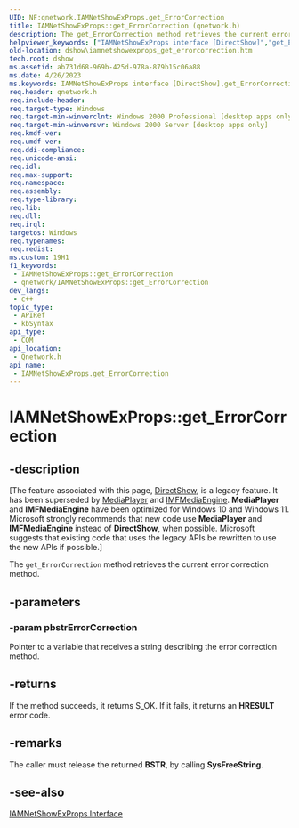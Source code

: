 ```yaml
---
UID: NF:qnetwork.IAMNetShowExProps.get_ErrorCorrection
title: IAMNetShowExProps::get_ErrorCorrection (qnetwork.h)
description: The get_ErrorCorrection method retrieves the current error correction method.
helpviewer_keywords: ["IAMNetShowExProps interface [DirectShow]","get_ErrorCorrection method","IAMNetShowExProps.get_ErrorCorrection","IAMNetShowExProps::get_ErrorCorrection","IAMNetShowExPropsget_ErrorCorrection","dshow.iamnetshowexprops_get_errorcorrection","get_ErrorCorrection","get_ErrorCorrection method [DirectShow]","get_ErrorCorrection method [DirectShow]","IAMNetShowExProps interface","qnetwork/IAMNetShowExProps::get_ErrorCorrection"]
old-location: dshow\iamnetshowexprops_get_errorcorrection.htm
tech.root: dshow
ms.assetid: ab731d68-969b-425d-978a-879b15c06a88
ms.date: 4/26/2023
ms.keywords: IAMNetShowExProps interface [DirectShow],get_ErrorCorrection method, IAMNetShowExProps.get_ErrorCorrection, IAMNetShowExProps::get_ErrorCorrection, IAMNetShowExPropsget_ErrorCorrection, dshow.iamnetshowexprops_get_errorcorrection, get_ErrorCorrection, get_ErrorCorrection method [DirectShow], get_ErrorCorrection method [DirectShow],IAMNetShowExProps interface, qnetwork/IAMNetShowExProps::get_ErrorCorrection
req.header: qnetwork.h
req.include-header: 
req.target-type: Windows
req.target-min-winverclnt: Windows 2000 Professional [desktop apps only]
req.target-min-winversvr: Windows 2000 Server [desktop apps only]
req.kmdf-ver: 
req.umdf-ver: 
req.ddi-compliance: 
req.unicode-ansi: 
req.idl: 
req.max-support: 
req.namespace: 
req.assembly: 
req.type-library: 
req.lib: 
req.dll: 
req.irql: 
targetos: Windows
req.typenames: 
req.redist: 
ms.custom: 19H1
f1_keywords:
 - IAMNetShowExProps::get_ErrorCorrection
 - qnetwork/IAMNetShowExProps::get_ErrorCorrection
dev_langs:
 - c++
topic_type:
 - APIRef
 - kbSyntax
api_type:
 - COM
api_location:
 - Qnetwork.h
api_name:
 - IAMNetShowExProps.get_ErrorCorrection
---
```


# IAMNetShowExProps::get_ErrorCorrection


## -description

\[The feature associated with this page, [DirectShow](/windows/win32/directshow/directshow), is a legacy feature. It has been superseded by [MediaPlayer](/uwp/api/Windows.Media.Playback.MediaPlayer) and [IMFMediaEngine](/windows/win32/api/mfmediaengine/nn-mfmediaengine-imfmediaengine). **MediaPlayer** and **IMFMediaEngine** have been optimized for Windows 10 and Windows 11. Microsoft strongly recommends that new code use **MediaPlayer** and **IMFMediaEngine** instead of **DirectShow**, when possible. Microsoft suggests that existing code that uses the legacy APIs be rewritten to use the new APIs if possible.\]

The <code>get_ErrorCorrection</code> method retrieves the current error correction method.

## -parameters

### -param pbstrErrorCorrection

Pointer to a variable that receives a string describing the error correction method.

## -returns

If the method succeeds, it returns S_OK. If it fails, it returns an <b>HRESULT</b> error code.

## -remarks

The caller must release the returned <b>BSTR</b>, by calling <b>SysFreeString</b>.

## -see-also

<a href="/windows/desktop/api/qnetwork/nn-qnetwork-iamnetshowexprops">IAMNetShowExProps Interface</a>